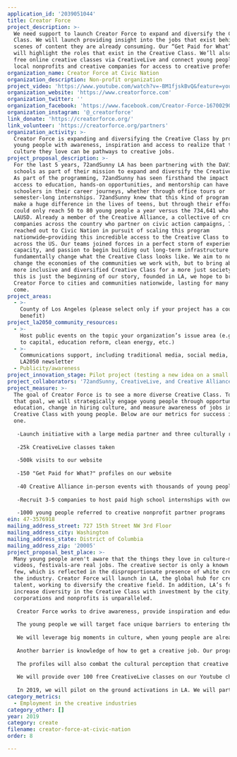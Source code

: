 ```yaml
---
application_id: '2039051044'
title: Creator Force
project_description: >-
  We need support to launch Creator Force to expand and diversify the Creative
  Class. We will launch providing insight into the jobs that exist behind the
  scenes of content they are already consuming. Our “Get Paid for What” feature
  will highlight the roles that exist in the Creative Class. We’ll also provide
  free online creative classes via CreativeLive and connect young people to
  local nonprofits and creative companies for access to creative professionals.
organization_name: Creator Force at Civic Nation
organization_description: Non-profit organization
project_video: 'https://www.youtube.com/watch?v=-BM1fjskBvQ&feature=youtu.be'
organization_website: 'https://www.creatorforce.com'
organization_twitter: ''
organization_facebook: 'https://www.facebook.com/Creator-Force-1670029099675606/'
organization_instagram: '@_creatorforce'
link_donate: 'https://creatorforce.org/'
link_volunteer: 'https://creatorforce.org/partners'
organization_activity: >-
  Creator Force is expanding and diversifying the Creative Class by providing
  young people with awareness, inspiration and access to realize that the
  culture they love can be pathways to creative jobs.
project_proposal_description: >-
  For the last 5 years, 72andSunny LA has been partnering with the DaVinci
  schools as part of their mission to expand and diversify the Creative Class.
  As part of the programming, 72andSunny has seen firsthand the impact that
  access to education, hands-on opportunities, and mentorship can have on high
  schoolers in their career journeys, whether through office tours or
  semester-long internships. 72andSunny knew that this kind of program could
  make a huge difference in the lives of teens, but through their efforts, they
  could only reach 50 to 80 young people a year versus the 734,641 who live in
  LAUSD. Already a member of the Creative Alliance, a collective of creative
  companies across the country who partner on civic action campaigns, 72andSunny
  reached out to Civic Nation in pursuit of scaling this program
  nationwide—providing this incredible access to the Creative Class to teens
  across the US. Our teams joined forces in a perfect storm of experience,
  capacity, and passion to begin building out long-term infrastructure to
  fundamentally change what the Creative Class looks like. We aim to not only
  change the economies of the communities we work with, but to bring about a
  more inclusive and diversified Creative Class for a more just society. While
  this is just the beginning of our story, founded in LA, we hope to bring
  Creator Force to cities and communities nationwide, lasting for many years to
  come.
project_areas:
  - >-
    County of Los Angeles (please select only if your project has a countywide
    benefit)
project_la2050_community_resources:
  - >-
    Host public events on the topic your organization’s issue area (e.g. access
    to capital, education reform, clean energy, etc.) 
  - >-
    Communications support, including traditional media, social media, and
    LA2050 newsletter
  - Publicity/awareness
project_innovation_stage: Pilot project (testing a new idea on a small scale to prove feasibility)
project_collaborators: '72andSunny, CreativeLive, and Creative Alliance'
project_measure: >-
  The goal of Creator Force is to see a more diverse Creative Class. To reach
  that goal, we will strategically engage young people through opportunities for
  education, change in hiring culture, and measure awareness of jobs in the
  Creative Class with young people. Below are our metrics for success in year
  one. 
   
   -Launch initiative with a large media partner and three culturally relevant brand partners to reach millions of young people across social media 
   
   -25k CreativeLive classes taken
   
   -500k visits to our website
   
   -150 "Get Paid for What?" profiles on our website 
   
   -40 Creative Alliance in-person events with thousands of young people
   
   -Recruit 3-5 companies to host paid high school internships with over 25 young people
   
   -1000 young people referred to creative nonprofit partner programs
ein: 47-3576918
mailing_address_street: 727 15th Street NW 3rd Floor
mailing_address_city: Washington
mailing_address_state: District of Columbia
mailing_address_zip: '20005'
project_proposal_best_place: >-
  Many young people aren't aware that the things they love in culture-memes,
  videos, festivals-are real jobs. The creative sector is only a known option to
  few, which is reflected in the disproportionate presence of white creatives in
  the industry. Creator Force will launch in LA, the global hub for creative
  talent, working to diversify the creative field. In addition, LA’s focus to
  increase diversity in the Creative Class with investment by the city,
  corporations and nonprofits is unparalleled. 
   
   Creator Force works to drive awareness, provide inspiration and education about jobs in the Creative Class to 16-19 year olds in communities with gender and race underrepresentation in the Creative Class. These youth have never known a time without internet and mobile phones. Knowing that, we will engage them first online, specifically on social media where, on average, they login over 100 times a day. 
   
   The young people we will target face unique barriers to entering the Creative Class - first being awareness that these jobs exist. Teens’ knowledge and awareness is heavily influenced by their community- parents, teachers and friends. 81% of LA’s 800,000 young people (ages 10 to 24) are nonwhite but 44% of LA’s Creative Class is White. This demographic imbalance implies there is limited likelihood of exposure to people in the Creative Class for young people of color. 
   
   We will leverage big moments in culture, when young people are already paying attention, to create content that drives awareness around the jobs that go into creating tentpole events and festivals, producing the next blockbuster, dropping a new design collaboration, and more. This content will be promoted organically and with large media partners.
   
   Another barrier is knowledge of how to get a creative job. Our program “Get Paid for What?” shows young people the pathways to the Creative Class which profiles of real creatives, from interns to CEOs. 
   
   The profiles will also combat the cultural perception that creative jobs are not stable and reliable. Contrarily, the Creative Class accounts for 50% of wages and 30% of jobs nationally. In California, that is $227.8 billion annually. The profiles will highlight the economic freedom these jobs provide.
   
   We will provide over 100 free CreativeLive classes on our Youtube channel ranging from Adobe Suite, lighting for film, and more. 
   
   In 2019, we will pilot on the ground activations in LA. We will partner with creative companies to open their offices for tours, workshops, and panels to help young people visualize themselves working at these companies. We will also highlight opportunities with LA nonprofits focused on the creative fields on our website and social channels. This will further connect young people with hands-on, in-person opportunities to build their skills. In 2020, we will pilot a paid high school internship programs with 3-5 creative companies built off the program of 72andSunny and the Da Vinci Schools.
category_metrics:
  - Employment in the creative industries
category_other: []
year: 2019
category: create
filename: creator-force-at-civic-nation
order: 8

---
```

